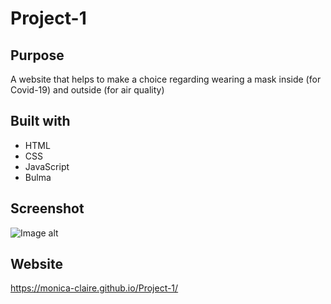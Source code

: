# Project-1

## Purpose
A website that helps to make a choice regarding wearing a mask inside (for Covid-19) and outside (for air quality)

## Built with
* HTML
* CSS
* JavaScript
* Bulma

## Screenshot
![Image alt](assets\images\Screenshot_5.jpg](https://github.com/Monica-Claire/Project-1/blob/Nadya/assets/images/Screenshot_5.jpg))

## Website
https://monica-claire.github.io/Project-1/

